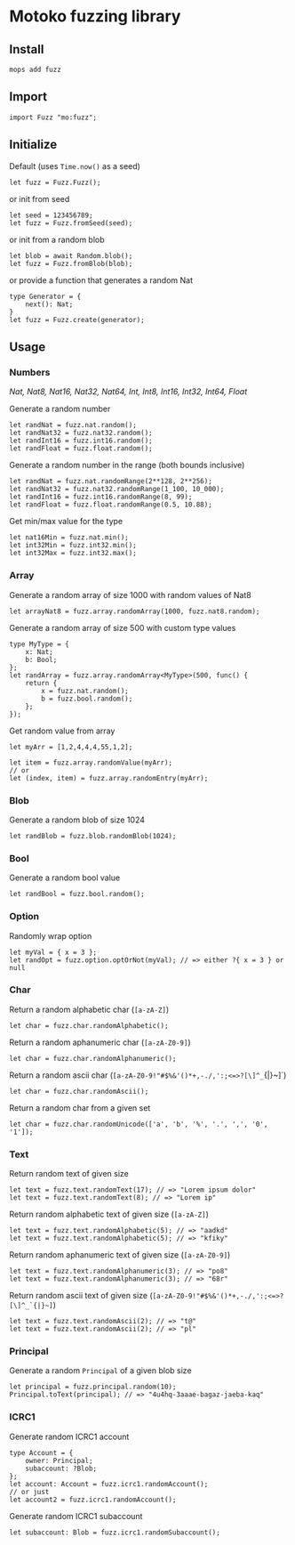 # Motoko fuzzing library

## Install
```
mops add fuzz
```

## Import
```motoko
import Fuzz "mo:fuzz";
```

## Initialize
Default (uses `Time.now()` as a seed)
```motoko
let fuzz = Fuzz.Fuzz();
```

or init from seed
```motoko
let seed = 123456789;
let fuzz = Fuzz.fromSeed(seed);
```

or init from a random blob
```motoko
let blob = await Random.blob();
let fuzz = Fuzz.fromBlob(blob);
```

or provide a function that generates a random Nat
```motoko
type Generator = {
	next(): Nat;
}
let fuzz = Fuzz.create(generator);
```

## Usage

### Numbers
*Nat, Nat8, Nat16, Nat32, Nat64, Int, Int8, Int16, Int32, Int64, Float*

Generate a random number
```motoko
let randNat = fuzz.nat.random();
let randNat32 = fuzz.nat32.random();
let randInt16 = fuzz.int16.random();
let randFloat = fuzz.float.random();
```

Generate a random number in the range (both bounds inclusive)
```motoko
let randNat = fuzz.nat.randomRange(2**128, 2**256);
let randNat32 = fuzz.nat32.randomRange(1_100, 10_000);
let randInt16 = fuzz.int16.randomRange(8, 99);
let randFloat = fuzz.float.randomRange(0.5, 10.88);
```

Get min/max value for the type
```motoko
let nat16Min = fuzz.nat.min();
let int32Min = fuzz.int32.min();
let int32Max = fuzz.int32.max();
```

### Array

Generate a random array of size 1000 with random values of Nat8
```motoko
let arrayNat8 = fuzz.array.randomArray(1000, fuzz.nat8.random);
```

Generate a random array of size 500 with custom type values
```motoko
type MyType = {
	x: Nat;
	b: Bool;
};
let randArray = fuzz.array.randomArray<MyType>(500, func() {
	return {
		x = fuzz.nat.random();
		b = fuzz.bool.random();
	};
});
```

Get random value from array
```motoko
let myArr = [1,2,4,4,4,55,1,2];

let item = fuzz.array.randomValue(myArr);
// or
let (index, item) = fuzz.array.randomEntry(myArr);
```

### Blob
Generate a random blob of size 1024
```motoko
let randBlob = fuzz.blob.randomBlob(1024);
```

### Bool
Generate a random bool value
```motoko
let randBool = fuzz.bool.random();
```

### Option
Randomly wrap option
```motoko
let myVal = { x = 3 };
let randOpt = fuzz.option.optOrNot(myVal); // => either ?{ x = 3 } or null
```

### Char
Return a random alphabetic char (`[a-zA-Z]`)
```motoko
let char = fuzz.char.randomAlphabetic();
```

Return a random aphanumeric char (`[a-zA-Z0-9]`)
```motoko
let char = fuzz.char.randomAlphanumeric();
```

Return a random ascii char (`[a-zA-Z0-9!"#$%&'()*+,-./,':;<=>?[\]^_`{|}~]`)
```motoko
let char = fuzz.char.randomAscii();
```

Return a random char from a given set
```motoko
let char = fuzz.char.randomUnicode(['a', 'b', '%', '.', ',', '0', '1']);
```

### Text
Return random text of given size
```motoko
let text = fuzz.text.randomText(17); // => "Lorem ipsum dolor"
let text = fuzz.text.randomText(8); // => "Lorem ip"
```

Return random alphabetic text of given size (`[a-zA-Z]`)
```motoko
let text = fuzz.text.randomAlphabetic(5); // => "aadkd"
let text = fuzz.text.randomAlphabetic(5); // => "kfiky"
```

Return random aphanumeric text of given size (`[a-zA-Z0-9]`)
```motoko
let text = fuzz.text.randomAlphanumeric(3); // => "po8"
let text = fuzz.text.randomAlphanumeric(3); // => "68r"
```

Return random ascii text of given size (```[a-zA-Z0-9!"#$%&'()*+,-./,':;<=>?[\]^_`{|}~]```)
```motoko
let text = fuzz.text.randomAscii(2); // => "t@"
let text = fuzz.text.randomAscii(2); // => "pl"
```

### Principal
Generate a random `Principal` of a given blob size
```motoko
let principal = fuzz.principal.random(10);
Principal.toText(principal); // => "4u4hq-3aaae-bagaz-jaeba-kaq"
```

### ICRC1
Generate random ICRC1 account
```motoko
type Account = {
	owner: Principal;
	subaccount: ?Blob;
};
let account: Account = fuzz.icrc1.randomAccount();
// or just
let account2 = fuzz.icrc1.randomAccount();
```

Generate random ICRC1 subaccount
```motoko
let subaccount: Blob = fuzz.icrc1.randomSubaccount();
```